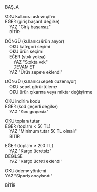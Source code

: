 BAŞLA

OKU kullanıcı adı ve şifre  
EĞER (giriş başarılı değilse)  
 YAZ "Giriş başarısız"  
 BİTİR  

DÖNGÜ (kullanıcı ürün arıyor)  
 OKU kategori seçimi  
 OKU ürün seçimi  
 EĞER (stok yoksa)  
  YAZ "Stokta yok"  
  DEVAM ET  
 YAZ "Ürün sepete eklendi"  

DÖNGÜ (kullanıcı sepeti düzenliyor)  
 OKU sepet görüntüleme  
 OKU ürün çıkarma veya miktar değiştirme  

OKU indirim kodu  
EĞER (kod geçerli değilse)  
 YAZ "Kod geçersiz"  

OKU toplam tutar  
EĞER (toplam < 50 TL)  
 YAZ "Minimum tutar 50 TL olmalı"  
 BİTİR  

EĞER (toplam ≥ 200 TL)  
 YAZ "Kargo ücretsiz"  
DEĞİLSE  
 YAZ "Kargo ücreti eklendi"  

OKU ödeme yöntemi  
YAZ "Sipariş onaylandı"

BİTİR
